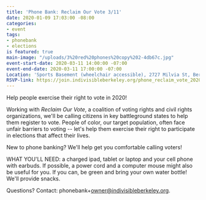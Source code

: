 ```yaml
---
title: 'Phone Bank: Reclaim Our Vote 3/11'
date: 2020-01-09 17:03:00 -08:00
categories:
- event
tags:
- phonebank
- elections
is featured: true
main-image: "/uploads/3%20red%20phones%20copy%202-4db67c.jpg"
event-start-date: 2020-03-11 14:00:00 -07:00
event-end-date: 2020-03-11 17:00:00 -07:00
Location: 'Sports Basement (wheelchair accessible), 2727 Milvia St, Berkeley CA '
RSVP-link: https://join.indivisibleberkeley.org/phone_reclaim_vote_2020_03_11
---
```


Help people exercise their right to vote in 2020!

Working with *Reclaim Our Vote*, a coalition of voting rights and civil rights organizations,  we'll be calling citizens in key battleground states to help them register to vote.  People of color, our target population, often face unfair barriers to voting -- let's help them exercise their right to participate in elections that affect their lives.

New to phone banking? We'll help get you comfortable calling voters!

WHAT YOU'LL NEED: a charged ipad, tablet or laptop and your cell phone with earbuds. If possible, a power cord and a computer mouse might also be useful for you. If you can, be green and bring your own water bottle! We'll provide snacks.

Questions? Contact: phonebank\+owner@indivisibleberkeley.org.